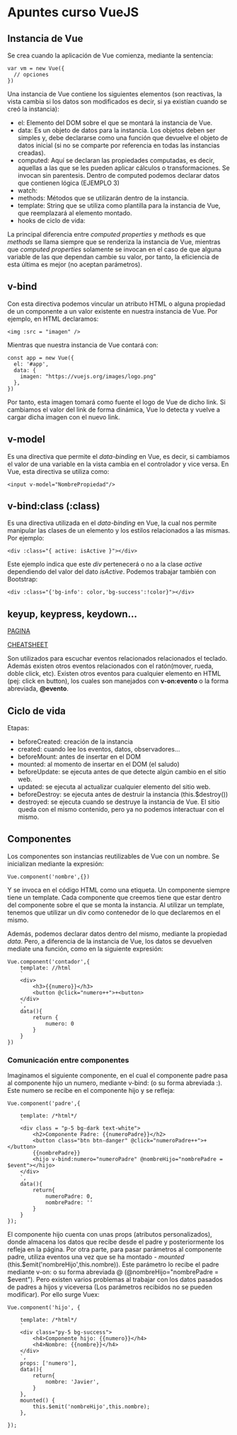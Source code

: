 # Apuntes curso VueJS

## Instancia de Vue

Se crea cuando la aplicación de Vue comienza, mediante la sentencia:
~~~
var vm = new Vue({
  // opciones
})  
~~~ 

Una instancia de Vue contiene los siguientes elementos (son reactivas, la vista cambia si los datos son modificados es decir, si ya existían cuando se creó la instancia):
- el: Elemento del DOM sobre el que se montará la instancia de Vue.
- data: Es un objeto de datos para la instancia. Los objetos deben ser simples y, debe declararse como una función que devuelve el objeto de datos inicial (si no se comparte por referencia en todas las instancias creadas).
- computed: Aquí se declaran las propiedades computadas, es decir, aquellas a las que se les pueden aplicar cálculos o transformaciones. Se invocan sin parentesis. Dentro de computed podemos declarar datos que contienen lógica (EJEMPLO 3)
- watch: 
- methods: Métodos que se utilizarán dentro de la instancia.
- template: String que se utiliza como plantilla para la instancia de Vue, que reemplazará al elemento montado.
- hooks de ciclo de vida:  

La principal diferencia entre *computed properties* y *methods* es que *methods* se llama siempre que se renderiza la instancia de Vue, mientras que *computed properties* solamente se invocan en el caso de que alguna variable de las que dependan cambie su valor, por tanto, la eficiencia de esta última es mejor (no aceptan parámetros).

## v-bind

Con esta directiva podemos vincular un atributo HTML o alguna propiedad de un componente a un valor existente en nuestra instancia de Vue. Por ejemplo, en HTML declaramos:

    <img :src = "imagen" />

Mientras que nuestra instancia de Vue contará con:

~~~
const app = new Vue({
  el: '#app',
  data: {
    imagen: "https://vuejs.org/images/logo.png"
  },
})
~~~ 

Por tanto, esta imagen tomará como fuente el logo de Vue de dicho link. Si cambiamos el valor del link de forma dinámica, Vue lo detecta y vuelve a cargar dicha imagen con el nuevo link.

## v-model
Es una directiva que permite el *data-binding* en Vue, es decir, si cambiamos el valor de una variable en la vista cambia en el controlador y vice versa. En Vue, esta directiva se utiliza como: 

    <input v-model="NombrePropiedad"/>

## v-bind:class (:class)

Es una directiva utilizada en el *data-binding* en Vue, la cual nos permite manipular las clases de un elemento y los estilos relacionados a las mismas. Por ejemplo: 

    <div :class="{ active: isActive }"></div>

Este ejemplo indica que este *div* pertenecerá o no a la clase *active* dependiendo del valor del dato *isActive*. Podemos trabajar también con Bootstrap:

    <div :class="{'bg-info': color,'bg-success':!color}"></div>

## keyup, keypress, keydown...

[PAGINA](https://vuejs.org/v2/guide/events.html#System-Modifier-Keys)

[CHEATSHEET](https://learnvue.co/2020/01/a-vue-event-handling-cheatsheet-the-essentials/)

Son utilizados para escuchar eventos relacionados relacionados el teclado. Además existen otros eventos relacionados con el ratón(mover, rueda, doble click, etc). Existen otros eventos para cualquier elemento en HTML (pej: click en button), los cuales son manejados con **v-on:evento** o la forma abreviada, **@evento**.

## Ciclo de vida
Etapas:
- beforeCreated: creación de la instancia
- created: cuando lee los eventos, datos, observadores...
- beforeMount: antes de insertar en el DOM
- mounted: al momento de insertar en el DOM (el saludo)
- beforeUpdate: se ejecuta antes de que detecte algún cambio en el sitio web.
- updated: se ejecuta al actualizar cualquier elemento del sitio web.
- beforeDestroy: se ejecuta antes de destruir la instancia (this.$destroy())
- destroyed: se ejecuta cuando se destruye la instancia de Vue. El sitio queda con el mismo contenido, pero ya no podemos interactuar con el mismo.

## Componentes

Los componentes son instancias reutilizables de Vue con un nombre. Se inicializan mediante la expresión:
~~~
Vue.component('nombre',{})
~~~

Y se invoca en el código HTML como una etiqueta. Un componente siempre tiene un template. Cada componente que creemos tiene que estar dentro del componente sobre el que se monta la instancia. Al utilizar un template, tenemos que utilizar un div como contenedor de lo que declaremos en el mismo.

Además, podemos declarar datos dentro del mismo, mediante la propiedad *data*. Pero, a diferencia de la instancia de Vue, los datos se devuelven mediate una función, como en la siguiente expresión:
~~~
Vue.component('contador',{
    template: //html
    `
    <div>
        <h3>{{numero}}</h3>
        <button @click="numero++">+<button>
    </div>
    `,
    data(){
        return {
            numero: 0
        }
    }
})
~~~

### Comunicación entre componentes

Imaginamos el siguiente componente, en el cual el componente padre pasa al componente hijo un numero, mediante v-bind: (o su forma abreviada :). Este numero se recibe en el componente hijo y se refleja:

~~~
Vue.component('padre',{

    template: /*html*/
    `
    <div class = "p-5 bg-dark text-white">
        <h2>Componente Padre: {{numeroPadre}}</h2>
        <button class="btn btn-danger" @click="numeroPadre++">+</button>
        {{nombrePadre}}
        <hijo v-bind:numero="numeroPadre" @nombreHijo="nombrePadre = $event"></hijo>
    </div>
    `,
    data(){
        return{
            numeroPadre: 0,
            nombrePadre: ''
        }
    }
});
~~~

El componente hijo cuenta con unas props (atributos personalizados), donde almacena los datos que recibe desde el padre y posteriormente los refleja en la página. Por otra parte, para pasar parámetros al componente padre, utiliza eventos una vez que se ha montado - *mounted* (this.$emit('nombreHijo',this.nombre)). Este parámetro lo recibe el padre mediante v-on: o su forma abreviada @ (@nombreHijo="nombrePadre = $event"). Pero existen varios problemas al trabajar con los datos pasados de padres a hijos y viceversa (Los parámetros recibidos no se pueden modificar). Por ello surge Vuex:
~~~
Vue.component('hijo', {

    template: /*html*/
    `
    <div class="py-5 bg-success">
        <h4>Componente hijo: {{numero}}</h4>
        <h4>Nombre: {{nombre}}</h4>
    </div>
    `,
    props: ['numero'],
    data(){
        return{
            nombre: 'Javier',
        }
    },
    mounted() {
        this.$emit('nombreHijo',this.nombre);
    },

});
~~~




